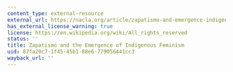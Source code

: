 ```yaml
---
content_type: external-resource
external_url: https://nacla.org/article/zapatismo-and-emergence-indigenous-feminism
has_external_license_warning: true
license: https://en.wikipedia.org/wiki/All_rights_reserved
status: ''
title: Zapatismo and the Emergence of Indigenous Feminism
uid: 87fa20c7-1f45-45b1-88e6-779056441cc3
wayback_url: ''
---
```

